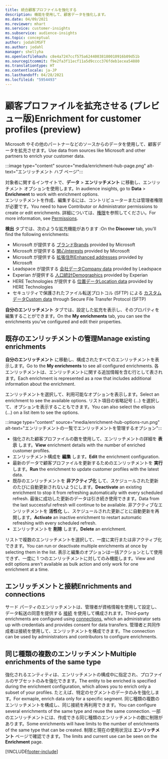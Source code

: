 ```yaml
---
title: 統合顧客プロファイルを強化する
description: 機能を使用して、顧客データを強化します。
ms.date: 04/09/2021
ms.reviewer: mhart
ms.service: customer-insights
ms.subservice: audience-insights
ms.topic: conceptual
author: jodahlMSFT
ms.author: jodahl
manager: shellyha
ms.openlocfilehash: c8e4a7247ccf575a62440038180010916b09d51b
ms.sourcegitcommit: f9e2fa3f11ecf11a5d9cccc376fdeb1ecea54880
ms.translationtype: HT
ms.contentlocale: ja-JP
ms.lasthandoff: 04/28/2021
ms.locfileid: "5954493"
---
```

# <a name="enrichment-for-customer-profiles-preview"></a><span data-ttu-id="55dc2-103">顧客プロファイルを拡充させる (プレビュー版)</span><span class="sxs-lookup"><span data-stu-id="55dc2-103">Enrichment for customer profiles (preview)</span></span>

<span data-ttu-id="55dc2-104">Microsoft やその他のパートナーなどのソースからのデータを使用して、顧客データを拡充させます。</span><span class="sxs-lookup"><span data-stu-id="55dc2-104">Use data from sources like Microsoft and other partners to enrich your customer data.</span></span>

:::image type="content" source="media/enrichment-hub-page.png" alt-text="エンリッチメント ハブ ページ":::

<span data-ttu-id="55dc2-106">対象者に関するインサイトで、**データ** > **エンリッチメント** に移動し、エンリッチメント オプションを使用します。</span><span class="sxs-lookup"><span data-stu-id="55dc2-106">In audience insights, go to **Data** > **Enrichment** to work with enrichment options.</span></span>    
<span data-ttu-id="55dc2-107">エンリッチメントを作成、編集するには、コントリビューターまたは管理者権限が必要です。</span><span class="sxs-lookup"><span data-stu-id="55dc2-107">You need to have Contributor or Administrator permissions to create or edit enrichments.</span></span> <span data-ttu-id="55dc2-108">詳細については、[権限](permissions.md)を参照してください。</span><span class="sxs-lookup"><span data-stu-id="55dc2-108">For more information, see [Permissions](permissions.md).</span></span>

<span data-ttu-id="55dc2-109">**検出** タブでは、次のような拡充機能があります :</span><span class="sxs-lookup"><span data-stu-id="55dc2-109">On the **Discover** tab, you'll find the following enrichments:</span></span>

- <span data-ttu-id="55dc2-110">Microsoft が提供する [ブランド](enrichment-microsoft.md)</span><span class="sxs-lookup"><span data-stu-id="55dc2-110">[Brands](enrichment-microsoft.md) provided by Microsoft</span></span>
- <span data-ttu-id="55dc2-111">Microsoft が提供する [関心](enrichment-microsoft.md)</span><span class="sxs-lookup"><span data-stu-id="55dc2-111">[Interests](enrichment-microsoft.md) provided by Microsoft</span></span>
- <span data-ttu-id="55dc2-112">Microsoft が提供する [拡張住所](enrichment-enhanced-addresses.md)</span><span class="sxs-lookup"><span data-stu-id="55dc2-112">[Enhanced addresses](enrichment-enhanced-addresses.md) provided by Microsoft</span></span>
- <span data-ttu-id="55dc2-113">Leadspace が提供する [会社データ](enrichment-leadspace.md)</span><span class="sxs-lookup"><span data-stu-id="55dc2-113">[Company data](enrichment-leadspace.md) provided by Leadspace</span></span>
- <span data-ttu-id="55dc2-114">Experian が提供する [人口統計](enrichment-experian.md)</span><span class="sxs-lookup"><span data-stu-id="55dc2-114">[Demographics](enrichment-experian.md) provided by Experian</span></span>
- <span data-ttu-id="55dc2-115">HERE Technologies が提供する [位置データ](enrichment-here.md)</span><span class="sxs-lookup"><span data-stu-id="55dc2-115">[Location data](enrichment-here.md) provided by HERE Technologies</span></span>
- <span data-ttu-id="55dc2-116">セキュリティで保護されたファイル転送プロトコル (SFTP) による [カスタム データ](enrichment-SFTP-custom-import.md)</span><span class="sxs-lookup"><span data-stu-id="55dc2-116">[Custom data](enrichment-SFTP-custom-import.md) through Secure File Transfer Protocol (SFTP)</span></span>

<span data-ttu-id="55dc2-117">**自分のエンリッチメント** タブでは、設定した拡充を表示し、そのプロパティを編集することができます。</span><span class="sxs-lookup"><span data-stu-id="55dc2-117">On the **My enrichments** tab, you can see the enrichments you've configured and edit their properties.</span></span>

## <a name="manage-existing-enrichments"></a><span data-ttu-id="55dc2-118">既存のエンリッチメントの管理</span><span class="sxs-lookup"><span data-stu-id="55dc2-118">Manage existing enrichments</span></span>

<span data-ttu-id="55dc2-119">**自分のエンリッチメント** に移動し、構成されたすべてのエンリッチメントを表示します。</span><span class="sxs-lookup"><span data-stu-id="55dc2-119">Go to the **My enrichments** to see all configured enrichments.</span></span> <span data-ttu-id="55dc2-120">各エンリッチメントは、エンリッチメントに関する追加情報を含む行として表されます。</span><span class="sxs-lookup"><span data-stu-id="55dc2-120">Each enrichment is represented as a row that includes additional information about the enrichment.</span></span>

<span data-ttu-id="55dc2-121">エンリッチメントを選択して、利用可能なオプションを表示します。</span><span class="sxs-lookup"><span data-stu-id="55dc2-121">Select an enrichment to see the available options.</span></span> <span data-ttu-id="55dc2-122">リスト項目の省略記号 (...) を選択して、オプションを表示することもできます。</span><span class="sxs-lookup"><span data-stu-id="55dc2-122">You can also select the ellipsis (...) on a list item to see the options.</span></span>

:::image type="content" source="media/enrichment-hub-options-run.png" alt-text="エンリッチメントの一覧でエンリッチメントを管理するオプション":::

- <span data-ttu-id="55dc2-124">強化された顧客プロファイルの数を使用して、エンリッチメントの詳細を **表示** します。</span><span class="sxs-lookup"><span data-stu-id="55dc2-124">**View** enrichment details with the number of enriched customer profiles.</span></span>
- <span data-ttu-id="55dc2-125">エンリッチメント構成を **編集** します。</span><span class="sxs-lookup"><span data-stu-id="55dc2-125">**Edit** the enrichment configuration.</span></span>
- <span data-ttu-id="55dc2-126">最新のデータで顧客プロファイルを更新するためのエンリッチメントを **実行** します。</span><span class="sxs-lookup"><span data-stu-id="55dc2-126">**Run** the enrichment to update customer profiles with the latest data.</span></span>
- <span data-ttu-id="55dc2-127">既存のエンリッチメントを **非アクティブ化** して、スケジュールされた更新のたびに自動更新されないようにします。</span><span class="sxs-lookup"><span data-stu-id="55dc2-127">**Deactivate** an existing enrichment to stop it from refreshing automatically with every scheduled refresh.</span></span> <span data-ttu-id="55dc2-128">最後に成功した更新のデータは引き続き使用できます。</span><span class="sxs-lookup"><span data-stu-id="55dc2-128">Data from the last successful refresh will continue to be available.</span></span> <span data-ttu-id="55dc2-129">非アクティブなエンリッチメントを **活性化** し、スケジュールされた更新ごとに自動更新を再開します。</span><span class="sxs-lookup"><span data-stu-id="55dc2-129">**Activate** an inactive enrichment to restart automatic refreshing with every scheduled refresh.</span></span>
- <span data-ttu-id="55dc2-130">エンリッチメントを **削除** します。</span><span class="sxs-lookup"><span data-stu-id="55dc2-130">**Delete** an enrichment.</span></span>

<span data-ttu-id="55dc2-131">リストで複数のエンリッチメントを選択して、一度に実行または非アクティブ化できます。</span><span class="sxs-lookup"><span data-stu-id="55dc2-131">You can run or deactivate multiple enrichments at once by selecting them in the list.</span></span> <span data-ttu-id="55dc2-132">表示と編集のオプションは一括アクションとして使用できず、一度に 1 つのエンリッチメントに対してのみ機能します。</span><span class="sxs-lookup"><span data-stu-id="55dc2-132">View and edit options aren't available as bulk action and only work for one enrichment at a time.</span></span>

## <a name="enrichments-and-connections"></a><span data-ttu-id="55dc2-133">エンリッチメントと接続</span><span class="sxs-lookup"><span data-stu-id="55dc2-133">Enrichments and connections</span></span>

<span data-ttu-id="55dc2-134">サード パーティのエンリッチメントは、管理者が資格情報を使用して設定し、データ転送の同意を提供する [接続](connections.md) を使用して構成されます。</span><span class="sxs-lookup"><span data-stu-id="55dc2-134">Third-party enrichments are configured using [connections](connections.md), which an administrator sets up with credentials and provides consent for data transfers.</span></span> <span data-ttu-id="55dc2-135">管理者と共同作成者は接続を使用して、エンリッチメントを構成できます。</span><span class="sxs-lookup"><span data-stu-id="55dc2-135">The connection can be used by administrators and contributors to configure enrichments.</span></span>  

## <a name="multiple-enrichments-of-the-same-type"></a><span data-ttu-id="55dc2-136">同じ種類の複数のエンリッチメント</span><span class="sxs-lookup"><span data-stu-id="55dc2-136">Multiple enrichments of the same type</span></span>

<span data-ttu-id="55dc2-137">強化されるエンティティは、エンリッチメントの構成中に指定され、プロファイルのサブセットのみを強化できます。</span><span class="sxs-lookup"><span data-stu-id="55dc2-137">The entity to be enriched is specified during the enrichment configuration, which allows you to enrich only a subset of your profiles.</span></span> <span data-ttu-id="55dc2-138">たとえば、特定のセグメントのデータのみを強化します。</span><span class="sxs-lookup"><span data-stu-id="55dc2-138">For exmaple, enrich data only for a specific segment.</span></span> <span data-ttu-id="55dc2-139">同じ種類の複数のエンリッチメントを構成し、同じ接続を再利用できます。</span><span class="sxs-lookup"><span data-stu-id="55dc2-139">You can configure several enrichments of the same type and reuse the same connection.</span></span> <span data-ttu-id="55dc2-140">一部のエンリッチメントには、作成できる同じ種類のエンリッチメントの数に制限があります。</span><span class="sxs-lookup"><span data-stu-id="55dc2-140">Some enrichments will have limits to the number of enrichments of the same type that can be created.</span></span> <span data-ttu-id="55dc2-141">制限と現在の使用状況は **エンリッチメント** ページで確認できます。</span><span class="sxs-lookup"><span data-stu-id="55dc2-141">The limits and current use can be seen on the **Enrichment** page.</span></span>

[!INCLUDE[footer-include](../includes/footer-banner.md)]
